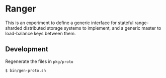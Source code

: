 # Ranger

This is an experiment to define a generic interface for stateful range-sharded
distributed storage systems to implement, and a generic master to load-balance
keys between them.

## Development

Regenerate the files in `pkg/proto`

```console
$ bin/gen-proto.sh
```
